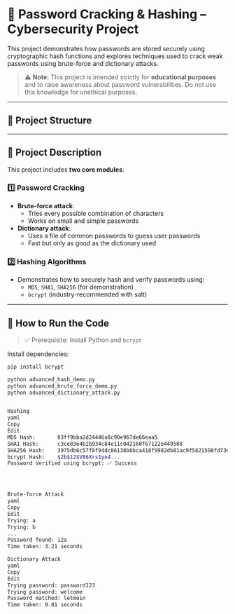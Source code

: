 # 🔐 Password Cracking & Hashing – Cybersecurity Project

This project demonstrates how passwords are stored securely using cryptographic hash functions and explores techniques used to crack weak passwords using brute-force and dictionary attacks.

> ⚠️ **Note:** This project is intended strictly for **educational purposes** and to raise awareness about password vulnerabilities. Do not use this knowledge for unethical purposes.

---

## 📁 Project Structure


---

## 🧩 Project Description

This project includes **two core modules**:

### 1️⃣ Password Cracking

- **Brute-force attack**:
  - Tries every possible combination of characters
  - Works on small and simple passwords
- **Dictionary attack**:
  - Uses a file of common passwords to guess user passwords
  - Fast but only as good as the dictionary used

### 2️⃣ Hashing Algorithms

- Demonstrates how to securely hash and verify passwords using:
  - `MD5`, `SHA1`, `SHA256` (for demonstration)
  - `bcrypt` (industry-recommended with salt)

---

## 🚀 How to Run the Code

> ✅ Prerequisite: Install Python and `bcrypt`

Install dependencies:
```bash
pip install bcrypt

python advanced_hash_demo.py
python advanced_brute_force_demo.py
python advanced_dictionary_attack.py


Hashing
yaml
Copy
Edit
MD5 Hash:       03ff9bba2d24446a8c90e967de66eaa5
SHA1 Hash:      c3ce83e4b2b934c84e11c042160f67122e449508
SHA256 Hash:    3975db6c57f8f94dc86138b6bca418f9982db81ac9f5821598fd73e31f7bba41
bcrypt Hash:    $2b$12$V86Xrs1yo4...
Password Verified using bcrypt: ✅ Success




Brute-force Attack
yaml
Copy
Edit
Trying: a
Trying: b
...
Password found: 12a
Time taken: 3.21 seconds

Dictionary Attack
yaml
Copy
Edit
Trying password: password123
Trying password: welcome
Password matched: letmein
Time taken: 0.01 seconds
